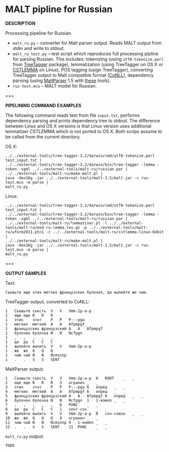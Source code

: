 MALT pipline for Russian
===

**DESCRIPTION**

Processing pipeline for Russian.

* `malt_ru.py` – converter for Malt parser output. Reads MALT output from stdin and write to stdout.
* `malt_ru_test.py` – test script which reproduces full processing pipline for parsing Russian. This includes: tokenizing (using `utf8-tokenize.perl` from [TreeTagger](http://www.ims.uni-stuttgart.de/projekte/corplex/TreeTagger/) package), lemmatization (using TreeTagger on OS X or [CSTLEMMA](http://cst.dk/online/lemmatiser/uk/) on Linux), POS tagging (usign TreeTagger), converting TreeTagger output to Malt compatible format ([CoNLL](http://nextens.uvt.nl/depparse-wiki/DataFormat)), dependency parsing (using [MaltParser](http://www.maltparser.org/) 1.5 with [these](http://corpus.leeds.ac.uk/mocky/) tools).
* `rus-test.mco` – MALT model for Russian.

===


**PIPELINING COMMAND EXAMPLES**

The following command reads text from file `input.txt`, performs dependency parsing and prints dependency tree to stdout. The difference between Linux and OS X versions is that Linux version uses additional lemmatizer *CSTLEMMA* which is not ported to OS X. Both scrips assume to be called from the *current* directory.

OS X:

```
../../external-tools/tree-tagger-3.2/darwin/cmd/utf8-tokenize.perl test_input.txt |
../../external-tools/tree-tagger-3.2/darwin/bin/tree-tagger -lemma -token -sgml ../../external-tools/malt-ru/russian.par |
../../external-tools/malt-ru/make-malt.pl |
java -Xmx16g -jar ../../external-tools/malt-1.5/malt.jar -c rus-test.mco -m parse |
malt_ru.py
```

Linux:

```
../../external-tools/tree-tagger-3.2/darwin/cmd/utf8-tokenize.perl test_input.txt |
../../external-tools/tree-tagger-3.2/darwin/bin/tree-tagger -lemma -token -sgml ../../external-tools/malt-ru/russian.par |
../../external-tools/malt-ru/lemmatiser.pl -l ../../external-tools/malt-ru/msd-ru-lemma.lex.gz -p ../../external-tools/malt-ru/wform2011.ptn1 -c ../../external-tools/malt-ru/cstlemma-linux-64bit |
../../external-tools/malt-ru/make-malt.pl |
java -Xmx16g -jar ../../external-tools/malt-1.5/malt.jar -c rus-test.mco -m parse |
malt_ru.py
```

===

**OUTPUT SAMPLES**

Text:

```
Съешьте еще этих мягких французских булочек, да выпейте же чаю.
```

TreeTagger output, converted to CoNLL:

```
1	Съешьте	съесть	V	V	Vmm-2p-a-p
1	еще	еще	R	R	R
1	этих	этот	P	P	P---pga
1	мягких	мягкий	A	A	Afpmpgf
1	французских	французский	A	A	Afpmpgf
1	булочек	булочка	N	N	Ncfpgn
1	,	,	,	,	,
1	да	да	C	C	C
1	выпейте	выпить	V	V	Vmm-2p-a-p
1	же	же	Q	Q	Q
1	чаю	чай	N	N	Ncmsnnp
1	.	.	S	S	SENT
```


MaltParser output:

```
1	Съешьте	съесть	V	V	Vmm-2p-a-p	0	ROOT	_	_
2	еще	еще	R	R	R	3	огранич	_	_
3	этих	этот	P	P	P---pga	6	опред	_	_
4	мягких	мягкий	A	A	Afpmpgf	6	опред	_	_
5	французских	французский	A	A	Afpmpgf	6	опред	_	_
6	булочек	булочка	N	N	Ncfpgn	1	1-компл	_	_
7	,	,	,	,	,	6	PUNC	_	_
8	да	да	C	C	C	1	сент-соч	_	_
9	выпейте	выпить	V	V	Vmm-2p-a-p	8	соч-союзн	_	_
10	же	же	Q	Q	Q	9	огранич	_	_
11	чаю	чай	N	N	Ncmsnnp	9	1-компл	_	_
12	.	.	S	S	SENT	11	PUNC	_	_
```

`malt_ru.py` output:

```
TODO
```